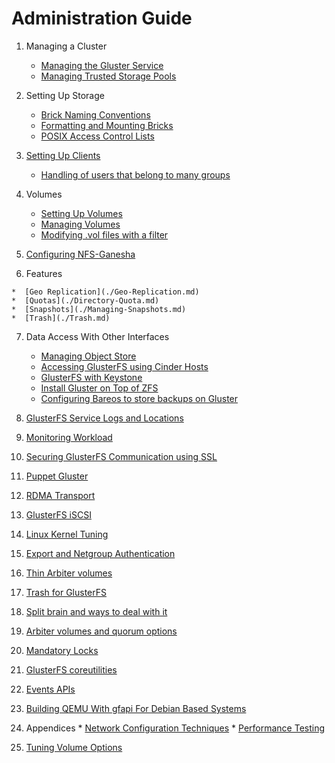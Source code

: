 # Administration Guide

1. Managing a Cluster

	*  [Managing the Gluster Service](./Start-Stop-Daemon.md)
	*  [Managing Trusted Storage Pools](./Storage-Pools.md)

2. Setting Up Storage

	*  [Brick Naming Conventions](./Brick-Naming-Conventions.md)
	*  [Formatting and Mounting Bricks](./formatting-and-mounting-bricks.md)
	*  [POSIX Access Control Lists](./Access-Control-Lists.md)

3.  [Setting Up Clients](./Setting-Up-Clients.md)
	*  [Handling of users that belong to many groups](./Handling-of-users-with-many-groups.md)

4.  Volumes

	*  [Setting Up Volumes](./Setting-Up-Volumes.md)
	*  [Managing Volumes](./Managing-Volumes.md)
	*  [Modifying .vol files with a filter](./GlusterFS-Filter.md)

5.  [Configuring NFS-Ganesha](./NFS-Ganesha-GlusterFS-Integration.md)

6.   Features

	*  [Geo Replication](./Geo-Replication.md)
	*  [Quotas](./Directory-Quota.md)
	*  [Snapshots](./Managing-Snapshots.md)
	*  [Trash](./Trash.md)


7. Data Access With Other Interfaces

	*  [Managing Object Store](./Object-Storage.md)
	*  [Accessing GlusterFS using Cinder Hosts](./GlusterFS-Cinder.md)
	*  [GlusterFS with Keystone](./GlusterFS-Keystone-Quickstart.md)
	*  [Install Gluster on Top of ZFS](./Gluster-On-ZFS.md)
	*  [Configuring Bareos to store backups on Gluster](./Bareos.md)

8.  [GlusterFS Service Logs and Locations](./Logging.md)

9.  [Monitoring Workload](./Monitoring-Workload.md)

10.  [Securing GlusterFS Communication using SSL](./SSL.md)

11.  [Puppet Gluster](./Puppet.md)

12.  [RDMA Transport](./RDMA-Transport.md)

13.  [GlusterFS iSCSI](./GlusterFS-iSCSI.md)

14.  [Linux Kernel Tuning](./Linux-Kernel-Tuning.md)

15.  [Export and Netgroup Authentication](./Export-And-Netgroup-Authentication.md)

16.  [Thin Arbiter volumes](./Thin-Arbiter-Volumes.md)

17.  [Trash for GlusterFS](./Trash.md)

18.  [Split brain and ways to deal with it](Split-brain-and-ways-to-deal-with-it.md)

19.  [Arbiter volumes and quorum options](./arbiter-volumes-and-quorum.md)

20.  [Mandatory Locks](./Mandatory-Locks.md)

21.  [GlusterFS coreutilities](./GlusterFS-Coreutils.md)

22.  [Events APIs](./Events-APIs.md)

23.  [Building QEMU With gfapi For Debian Based Systems](./Building-QEMU-With-gfapi-For-Debian-Based-Systems.md)

24.  Appendices
	*  [Network Configuration Techniques](./Network-Configurations-Techniques.md)
	*  [Performance Testing](./Performance-Testing.md)
25.  [Tuning Volume Options](./Tuning-Volume-Options.md)
